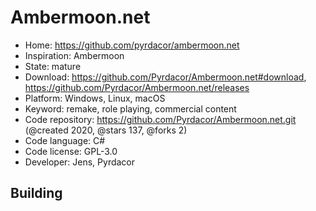 # Ambermoon.net

- Home: https://github.com/pyrdacor/ambermoon.net
- Inspiration: Ambermoon
- State: mature
- Download: https://github.com/Pyrdacor/Ambermoon.net#download, https://github.com/Pyrdacor/Ambermoon.net/releases
- Platform: Windows, Linux, macOS
- Keyword: remake, role playing, commercial content
- Code repository: https://github.com/Pyrdacor/Ambermoon.net.git (@created 2020, @stars 137, @forks 2)
- Code language: C#
- Code license: GPL-3.0
- Developer: Jens, Pyrdacor

## Building
